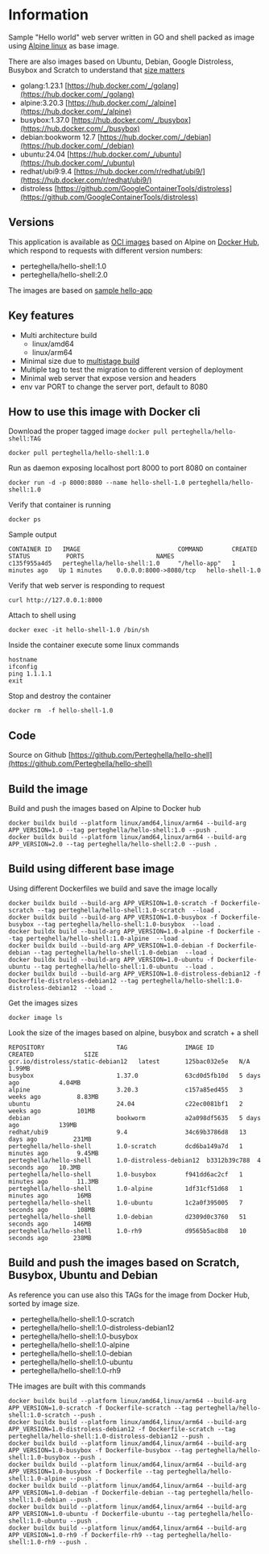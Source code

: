 # Information

Sample "Hello world" web server written in GO and shell packed as image using [Alpine linux](https://www.alpinelinux.org/) as base image.  

There are also images based on Ubuntu, Debian, Google Distroless, Busybox and Scratch to understand that [size matters](#build-using-different-base-image)

- golang:1.23.1 [https://hub.docker.com/_/golang](https://hub.docker.com/_/golang)
- alpine:3.20.3 [https://hub.docker.com/_/alpine](https://hub.docker.com/_/alpine)
- busybox:1.37.0 [https://hub.docker.com/_/busybox](https://hub.docker.com/_/busybox)
- debian:bookworm 12.7 [https://hub.docker.com/_/debian](https://hub.docker.com/_/debian)
- ubuntu:24.04 [https://hub.docker.com/_/ubuntu](https://hub.docker.com/_/ubuntu)
- redhat/ubi9:9.4 [https://hub.docker.com/r/redhat/ubi9/](https://hub.docker.com/r/redhat/ubi9/)
- distroless [https://github.com/GoogleContainerTools/distroless](https://github.com/GoogleContainerTools/distroless)
 
## Versions

This application is available as [OCI images](https://opencontainers.org/) based on Alpine on [Docker Hub](https://hub.docker.com/r/perteghella/hello-shell), which respond to requests with different version numbers:

- perteghella/hello-shell:1.0 
- perteghella/hello-shell:2.0 

The images are based on [sample hello-app](https://github.com/GoogleCloudPlatform/kubernetes-engine-samples/tree/main/hello-app)


## Key features

- Multi architecture build
  - linux/amd64
  - linux/arm64
- Minimal size due to [multistage build](https://docs.docker.com/build/building/multi-stage/)
- Multiple tag to test the migration to different version of deployment
- Minimal web server that expose version and headers
- env var PORT to change the server port, default to 8080

## How to use this image with Docker cli

Download the proper tagged image `docker pull perteghella/hello-shell:TAG`

```shell
docker pull perteghella/hello-shell:1.0
```

Run as daemon exposing localhost port 8000 to port 8080 on container 

```shell
docker run -d -p 8000:8080 --name hello-shell-1.0 perteghella/hello-shell:1.0
```

Verify that container is running

```shell
docker ps
```

Sample output

```shell
CONTAINER ID   IMAGE                           COMMAND        CREATED         STATUS          PORTS                    NAMES
c135f955a4d5   perteghella/hello-shell:1.0     "/hello-app"   1 minutes ago   Up 1 minutes    0.0.0.0:8000->8080/tcp   hello-shell-1.0
```

Verify that web server is responding to request

```shell
curl http://127.0.0.1:8000
```

Attach to shell using 

```shell
docker exec -it hello-shell-1.0 /bin/sh
```

Inside the container execute some linux commands

```shell
hostname
ifconfig
ping 1.1.1.1
exit
```

Stop and destroy the container

```shell
docker rm  -f hello-shell-1.0
```


## Code

Source on Github [https://github.com/Perteghella/hello-shell](https://github.com/Perteghella/hello-shell)

## Build the image

Build and push the images based on Alpine to Docker hub

```shell
docker buildx build --platform linux/amd64,linux/arm64 --build-arg APP_VERSION=1.0 --tag perteghella/hello-shell:1.0 --push .
docker buildx build --platform linux/amd64,linux/arm64 --build-arg APP_VERSION=2.0 --tag perteghella/hello-shell:2.0 --push .
```

## Build using different base image

Using different Dockerfiles we build and save the image locally

```shell
docker buildx build --build-arg APP_VERSION=1.0-scratch -f Dockerfile-scratch --tag perteghella/hello-shell:1.0-scratch  --load .
docker buildx build --build-arg APP_VERSION=1.0-busybox -f Dockerfile-busybox --tag perteghella/hello-shell:1.0-busybox  --load .
docker buildx build --build-arg APP_VERSION=1.0-alpine -f Dockerfile --tag perteghella/hello-shell:1.0-alpine  --load .
docker buildx build --build-arg APP_VERSION=1.0-debian -f Dockerfile-debian --tag perteghella/hello-shell:1.0-debian  --load .
docker buildx build --build-arg APP_VERSION=1.0-ubuntu -f Dockerfile-ubuntu --tag perteghella/hello-shell:1.0-ubuntu  --load .
docker buildx build --build-arg APP_VERSION=1.0-distroless-debian12 -f Dockerfile-distroless-debian12 --tag perteghella/hello-shell:1.0-distroless-debian12  --load .
```

Get the images sizes

```shell
docker image ls 
```

Look the size of the images based on alpine, busybox and scratch + a shell 


```shell
REPOSITORY                    TAG                IMAGE ID       CREATED              SIZE
gcr.io/distroless/static-debian12   latest       125bac032e5e   N/A                  1.99MB
busybox                       1.37.0             63cd0d5fb10d   5 days ago           4.04MB
alpine                        3.20.3             c157a85ed455   3 weeks ago          8.83MB
ubuntu                        24.04              c22ec0081bf1   2 weeks ago          101MB
debian                        bookworm           a2a098df5635   5 days ago           139MB
redhat/ubi9                   9.4                34c69b3786d8   13 days ago          231MB
perteghella/hello-shell       1.0-scratch        dcd6ba149a7d   1 minutes ago        9.45MB
perteghella/hello-shell       1.0-distroless-debian12  b3312b39c788  4 seconds ago   10.3MB
perteghella/hello-shell       1.0-busybox        f941dd6ac2cf   1 minutes ago        11.3MB
perteghella/hello-shell       1.0-alpine         1df31cf51d68   1 minutes ago        16MB
perteghella/hello-shell       1.0-ubuntu         1c2a0f395005   7 seconds ago        108MB
perteghella/hello-shell       1.0-debian         d2309d0c3760   51 seconds ago       146MB
perteghella/hello-shell       1.0-rh9            d9565b5ac8b8   10 seconds ago       238MB
```

##  Build and push the images based on Scratch, Busybox, Ubuntu and Debian

As reference you can use also this TAGs for the image from Docker Hub, sorted by image size.

- perteghella/hello-shell:1.0-scratch
- perteghella/hello-shell:1.0-distroless-debian12
- perteghella/hello-shell:1.0-busybox
- perteghella/hello-shell:1.0-alpine
- perteghella/hello-shell:1.0-debian
- perteghella/hello-shell:1.0-ubuntu
- perteghella/hello-shell:1.0-rh9

THe images are built with this commands

```shell
docker buildx build --platform linux/amd64,linux/arm64 --build-arg APP_VERSION=1.0-scratch -f Dockerfile-scratch --tag perteghella/hello-shell:1.0-scratch --push .
docker buildx build --platform linux/amd64,linux/arm64 --build-arg APP_VERSION=1.0-distroless-debian12 -f Dockerfile-scratch --tag perteghella/hello-shell:1.0-distroless-debian12 --push .
docker buildx build --platform linux/amd64,linux/arm64 --build-arg APP_VERSION=1.0-busybox -f Dockerfile-busybox --tag perteghella/hello-shell:1.0-busybox --push .
docker buildx build --platform linux/amd64,linux/arm64 --build-arg APP_VERSION=1.0-busybox -f Dockerfile --tag perteghella/hello-shell:1.0-alpine --push .
docker buildx build --platform linux/amd64,linux/arm64 --build-arg APP_VERSION=1.0-debian -f Dockerfile-debian --tag perteghella/hello-shell:1.0-debian --push .
docker buildx build --platform linux/amd64,linux/arm64 --build-arg APP_VERSION=1.0-ubuntu -f Dockerfile-ubuntu --tag perteghella/hello-shell:1.0-ubuntu --push .
docker buildx build --platform linux/amd64,linux/arm64 --build-arg APP_VERSION=1.0-rh9 -f Dockerfile-rh9 --tag perteghella/hello-shell:1.0-rh9 --push .
```
